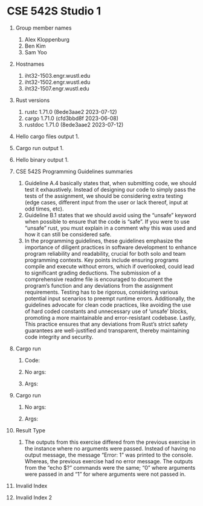 # CSE 542S Studio 1

1. Group member names
    1. Alex Kloppenburg
    2. Ben Kim
    3. Sam Yoo

2. Hostnames
    1. iht32-1503.engr.wustl.edu
    2. iht32-1502.engr.wustl.edu
    3. iht32-1507.engr.wustl.edu

3. Rust versions
    1. rustc 1.71.0 (8ede3aae2 2023-07-12)
    2. cargo 1.71.0 (cfd3bbd8f 2023-06-08)
    3. rustdoc 1.71.0 (8ede3aae2 2023-07-12)

4. Hello cargo files output
    1. 

5. Cargo run output
    1. 

6. Hello binary output
    1. 
    
7. CSE 542S Programming Guidelines summaries
    1. Guideline A.4 basically states that, when submitting code, we should test it exhaustively.  Instead of designing our code to simply pass the tests of the assignment, we should be considering extra testing (edge cases, different input from the user or lack thereof, input at odd times, etc).
    2. Guideline B.1 states that we should avoid using the “unsafe” keyword when possible to ensure that the code is “safe”. If you were to use “unsafe” rust, you must explain in a comment why this was used and how it can still be considered safe.
    3. In the programming guidelines, these guidelines emphasize the importance of diligent practices in software development to enhance program reliability and readability, crucial for both solo and team programming contexts. Key points include ensuring programs compile and execute without errors, which if overlooked, could lead to significant grading deductions. The submission of a comprehensive readme file is encouraged to document the program’s function and any deviations from the assignment requirements. Testing has to be rigorous, considering various potential input scenarios to preempt runtime errors. Additionally, the guidelines advocate for clean code practices, like avoiding the use of hard coded constants and unnecessary use of ‘unsafe’ blocks, promoting a more maintainable and error-resistant codebase. Lastly, This practice ensures that any deviations from Rust’s strict safety guarantees are well-justified and transparent, thereby maintaining code integrity and security.

8. Cargo run
    1. Code:

    2. No args:

    3. Args:

9. Cargo run
    1. No args:

    2. Args:

10. Result Type
    1. The outputs from this exercise differed from the previous exercise in the instance where no arguments were passed. Instead of having no output message, the message “Error: 1” was printed to the console. Whereas, the previous exercise had no error message. The outputs from the “echo $?” commands were the same; “0” where arguments were passed in and “1” for where arguments were not passed in.

11. Invalid Index

12. Invalid Index 2
